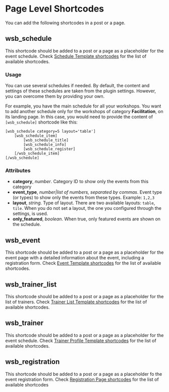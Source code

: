 # Page Level Shortcodes

You can add the following shortcodes in a post or a page.

## wsb_schedule

This shortcode should be added to a post or a page as a placeholder for the event schedule.
Check [Schedule Template shortcodes](schedule-template.md) for the list of available shortcodes.

### Usage
You can use several schedules if needed. By default, the content and settings of these schedules are taken from 
the plugin settings. However, you can overcome them by providing your own. 

For example, you have the main schedule for all your workshops. You want to add another schedule only for the workshops
of category **Facilitation**, on its landing page. In this case, you would need to provide the content of `[wsb_schedule]`
shortcode like this: 

    [wsb_schedule category=5 layout='table']
        [wsb_schedule_item]
            [wsb_schedule_title]
            [wsb_schedule_info]
            [wsb_schedule_register]
        [/wsb_schedule_item]
    [/wsb_schedule]


### Attributes

* **category**, *number*. Category ID to show only the events from this category
* **event_type**, *number|list of numbers, separated by commas*. Event type (or types) to show only the events from these types. Example: `1,2,3`
* **layout**, *string*. Type of layout. There are two available layouts: `table`, `tile`. When you do not set a layout, the one you configured through the settings, is used. 
* **only_featured**, *boolean*. When true, only featured events are shown on the schedule. 

## wsb_event

This shortcode should be added to a post or a page as a placeholder for the event page with
a detailed information about the event, including a registration form. Check [Event Template shortcodes](event-template.md) for the list of available shortcodes.


## wsb_trainer_list

This shortcode should be added to a post or a page as a placeholder for the list of trainers.
Check [Trainer List Template shortcodes](trainer-list-template.md) for the list of available shortcodes.

## wsb_trainer

This shortcode should be added to a post or a page as a placeholder for the event schedule. Check [Trainer Profile Template shortcodes](trainer-profile-template.md) for the list of available shortcodes.

## wsb_registration

This shortcode should be added to a post or a page as a placeholder fo the event registration form. Check [Registration Page shortcodes](registration-page.md) for the list of available shortcodes

